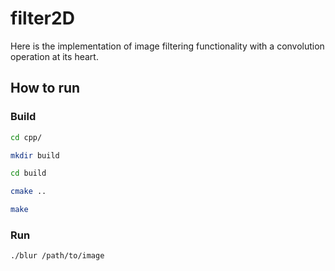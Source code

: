 # filter2D

Here is the implementation of image filtering functionality with a convolution operation at its heart.

## How to run

### Build

```bash
cd cpp/

mkdir build

cd build

cmake ..

make
```

### Run

```bash
./blur /path/to/image
```
